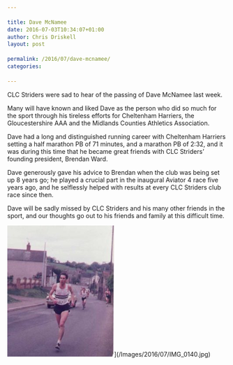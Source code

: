 ```yaml
---

title: Dave McNamee
date: 2016-07-03T10:34:07+01:00
author: Chris Driskell
layout: post

permalink: /2016/07/dave-mcnamee/
categories:

---
```

CLC Striders were sad to hear of the passing of Dave McNamee last week.

Many will have known and liked Dave as the person who did so much for the sport through his tireless efforts for Cheltenham Harriers, the Gloucestershire AAA and the Midlands Counties Athletics Association.

Dave had a long and distinguished running career with Cheltenham Harriers setting a half marathon PB of 71 minutes, and a marathon PB of 2:32, and it was during this time that he became great friends with CLC Striders’ founding president, Brendan Ward.

Dave generously gave his advice to Brendan when the club was being set up 8 years go; he played a crucial part in the inaugural Aviator 4 race five years ago, and he selflessly helped with results at every CLC Striders club race since then.

Dave will be sadly missed by CLC Striders and his many other friends in the sport, and our thoughts go out to his friends and family at this difficult time.

<img src="/Images/2016/07/IMG_0140-245x300.jpg" alt="IMG_0140" width="245" height="300" />](/Images/2016/07/IMG_0140.jpg)

&nbsp;